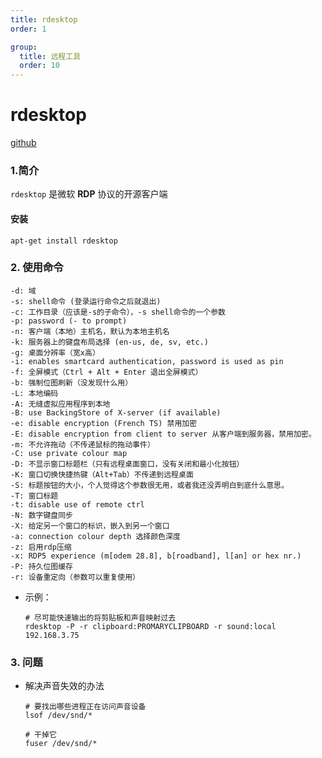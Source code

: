 ```yaml
---
title: rdesktop
order: 1

group:
  title: 远程工具
  order: 10
---
```


# rdesktop

[github](https://github.com/rdesktop)

### 1.简介

`rdesktop` 是微软 **RDP** 协议的开源客户端

#### 安装

```shell
apt-get install rdesktop
```

### 2. 使用命令

```shell
-d: 域
-s: shell命令 (登录运行命令之后就退出)
-c: 工作目录（应该是-s的子命令），-s shell命令的一个参数
-p: password (- to prompt)
-n: 客户端（本地）主机名，默认为本地主机名
-k: 服务器上的键盘布局选择 (en-us, de, sv, etc.)
-g: 桌面分辨率（宽x高）
-i: enables smartcard authentication, password is used as pin
-f: 全屏模式（Ctrl + Alt + Enter 退出全屏模式）
-b: 强制位图刷新（没发现什么用）
-L: 本地编码
-A: 无缝虚拟应用程序到本地
-B: use BackingStore of X-server (if available)
-e: disable encryption (French TS) 禁用加密
-E: disable encryption from client to server 从客户端到服务器，禁用加密。
-m: 不允许拖动（不传递鼠标的拖动事件）
-C: use private colour map
-D: 不显示窗口标题栏（只有远程桌面窗口，没有关闭和最小化按钮）
-K: 窗口切换快捷热键（Alt+Tab）不传递到远程桌面
-S: 标题按钮的大小，个人觉得这个参数很无用，或者我还没弄明白到底什么意思。
-T: 窗口标题
-t: disable use of remote ctrl
-N: 数字键盘同步
-X: 给定另一个窗口的标识，嵌入到另一个窗口
-a: connection colour depth 选择颜色深度
-z: 启用rdp压缩
-x: RDP5 experience (m[odem 28.8], b[roadband], l[an] or hex nr.)
-P: 持久位图缓存
-r: 设备重定向（参数可以重复使用）
```

- 示例：

  ```shell
  # 尽可能快速输出的将剪贴板和声音映射过去
  rdesktop -P -r clipboard:PROMARYCLIPBOARD -r sound:local 192.168.3.75
  ```

### 3. 问题

- 解决声音失效的办法

  ```shell
  # 要找出哪些进程正在访问声音设备
  lsof /dev/snd/*

  # 干掉它
  fuser /dev/snd/*
  ```

